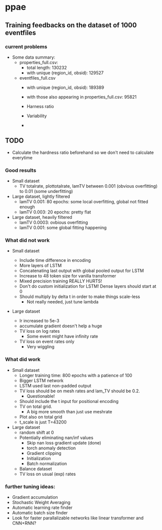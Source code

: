 # ppae

## Training feedbacks on the dataset of 1000 eventfiles
### current problems

- Some data summary:
    - properties_full.csv: 
        - total length: 130232
        - with unique (region_id, obsid): 129527
    - eventfiles_full.csv
        - with unique (region_id, obsid): 189389
        - with those also appearing in properties_full.csv: 95821
        
        
        - Harness ratio
        - Variability
        - 
        
## TODO
- Calculate the hardness ratio beforehand so we don't need to calculate everytime
        
### Good results
- Small dataset
    - TV totalrate, plottotalrate, lamTV between 0.001 (obvious overfitting) to 0.01 (some underfitting)
- Large dataset, lightly filtered
    - lamTV 0.001: 80 epochs: some local overfitting, global not fitted enough
    - lamTV 0.003: 20 epochs: pretty flat
- Large dataset, heavily filtered
    - lamTV 0.0003: ovbious overfitting
    - lamTV 0.001: some global fitting happening

### What did not work
- Small dataset
    - Include time difference in encoding
    - More layers of LSTM
    - Concatenating last output with global pooled output for LSTM
    - Increase to 48 token size for vanilla transformer
    - Mixed precision training REALLY HURTS!
    - Don't do custom initialization for LSTM! Dense layers should start at 0
    - Should multiply by delta t in order to make things scale-less
        - Not really needed, just tune lambda

- Large dataset
    - lr increased to 5e-3
    - accumulate gradient doesn't help a huge
    - TV loss on log rates
        - Some event might have infinity rate
    - TV loss on event rates only
        - Very wiggling
    

### What did work
- Small dataset
    - Longer training time: 800 epochs with a patience of 100
    - Bigger LSTM network
    - LSTM used last non-padded output
    - TV loss should be on mesh rates and lam_TV should be 0.2.
        - Questionable!
    - Should include the t input for positional encoding
    - TV on total grid.
        - A big more smooth than just use meshrate
    - Plot also on total grid
    - t_scale is just T=43200
- Large dataset
    - random shift at 0
    - Potentially eliminating nan/inf values
        - Skip nan loss gradient update (done)
        - torch anomaly detection
        - Gradient clipping
        - Initialization
        - Batch normalization
    - Balance dataset
    - TV loss on usual (exp) rates

### further tuning ideas:

    
    
- Gradient accumulation
- Stochastic Weight Averaging
- Automatic learning rate finder
- Automatic batch size finder
- Look for faster parallalizable networks like linear transformer and CNN+RNN?
